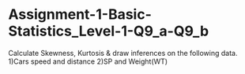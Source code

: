 # Assignment-1-Basic-Statistics_Level-1-Q9_a-Q9_b
Calculate Skewness, Kurtosis &amp; draw inferences on the following data. 1)Cars speed and distance 2)SP and Weight(WT)
